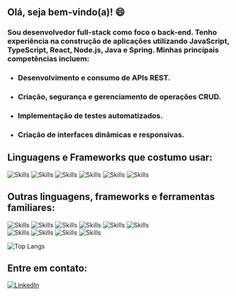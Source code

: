 <h2>Olá, seja bem-vindo(a)! 😄</h2>
<h3>Sou desenvolvedor full-stack como foco o back-end. Tenho experiência na construção de aplicações utilizando JavaScript, TypeScript, React, Node.js, Java e Spring. Minhas principais competências incluem:</h3>

- <h3>Desenvolvimento e consumo de APIs REST.</h3>
- <h3>Criação, segurança e gerenciamento de operações CRUD.</h3>
- <h3>Implementação de testes automatizados.</h3>
- <h3>Criação de interfaces dinâmicas e responsivas.</h3>

<h2>Linguagens e Frameworks que costumo usar:</h2>
<p>
  <img src="https://img.shields.io/badge/JavaScript-F7DF1E?style=for-the-badge&logo=javascript&logoColor=black" alt="Skills"/>
  <img src="https://img.shields.io/badge/TypeScript-007ACC?style=for-the-badge&logo=typescript&logoColor=white" alt="Skills"/>
  <img src="https://img.shields.io/badge/React-20232A?style=for-the-badge&logo=react&logoColor=61DAFB" alt="Skills"/>
  <img src="https://img.shields.io/badge/Node.js-43853D?style=for-the-badge&logo=node.js&logoColor=white" alt="Skills"/>
  <img src="https://img.shields.io/badge/Java-ED8B00?style=for-the-badge&logo=openjdk&logoColor=white" alt="Skills"/>
  <img src="https://img.shields.io/badge/Spring-6DB33F?style=for-the-badge&logo=spring&logoColor=white" alt="Skills"/>
</p>
<h2>Outras linguagens, frameworks e ferramentas familiares:</h2>
<p>
   <img src="https://img.shields.io/badge/html5-%23E34F26.svg?style=for-the-badge&logo=html5&logoColor=white" alt="Skills"/>
   <img src="https://img.shields.io/badge/css3-%231572B6.svg?style=for-the-badge&logo=css3&logoColor=white" alt="Skills"/>
   <img src="https://img.shields.io/badge/express.js-%23404d59.svg?style=for-the-badge&logo=express&logoColor=%2361DAFB" alt="Skills"/>
   <img src="https://img.shields.io/badge/Sequelize-52B0E7?style=for-the-badge&logo=Sequelize&logoColor=white" alt="Skills"/>
   <img src="https://img.shields.io/badge/Context--Api-000000?style=for-the-badge&logo=react" alt="Skills"/>
   <img src="https://img.shields.io/badge/-jest-%23C21325?style=for-the-badge&logo=jest&logoColor=white" alt="Skills"/>
   <br/>
   <img src="https://img.shields.io/badge/mysql-4479A1.svg?style=for-the-badge&logo=mysql&logoColor=white" alt="Skills"/>
   <img src="https://img.shields.io/badge/docker-%230db7ed.svg?style=for-the-badge&logo=docker&logoColor=white" alt="Skills"/>
   <img src="https://img.shields.io/badge/git-%23F05033.svg?style=for-the-badge&logo=git&logoColor=white" alt="Skills"/>
   <img src="https://img.shields.io/badge/github-%23121011.svg?style=for-the-badge&logo=github&logoColor=white" alt="Skills"/>
</p>

 ![Top Langs](https://github-readme-stats.vercel.app/api/top-langs/?username=johnovelli&layout=compact&size_weight=1.5&count_weight=1.5)
<h2>Entre em contato:</h2>

[![LinkedIn](https://img.shields.io/badge/linkedin-%230077B5.svg?style=for-the-badge&logo=linkedin&logoColor=white)](https://www.linkedin.com/in/joh-novelli/)




